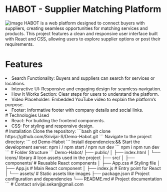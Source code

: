 # HABOT - Supplier Matching Platform
![image](https://github.com/user-attachments/assets/e93604f6-d754-46cc-8e97-cf8ce4418c69)
HABOT is a web platform designed to connect buyers with suppliers, creating seamless opportunities for matching services and products. This project features a clean and responsive user interface built with React and CSS, allowing users to explore supplier options or post their requirements.
# Features
<li>Search Functionality: Buyers and suppliers can search for services or locations.</li>
<li>Interactive UI: Responsive and engaging design for seamless navigation.</li>
<li>How It Works Section: Clear steps for users to understand the platform.</li>
<li>Video Placeholder: Embedded YouTube video to explain the platform’s purpose.</li>
<li>Footer: Informative footer with company details and social links.</li>
 # Technologies Used
<li>React: For building the frontend components.</li>
<li>CSS: For styling and responsive design.</li>
 # Installation
 Clone the repository: 
  ```bash
  git clone https://github.com/Srivijai-S/Demo-Habot.git
```
Navigate to the project directory:
```
cd Demo-Habot
```
Install dependencies:&& Start the development server:
npm i / npm start / npm run dev
```
npm i
npm run dev
```
# Folder Structure
```
Demo-Habot/
├── public/
│   ├── index.html
│   └── icons/ library        # Icon assets used in the project
├── src/
│   ├── components/    # Reusable React components
│   ├── App.css        # Styling file
│   ├── App.js         # Main React component
│   ├── index.js       # Entry point for React
│   └── assets/        # Static assets like images
├── package.json       # Project configuration and dependencies
└── README.md          # Project documentation
```
# Contact
srivijai.sekar@gmail.com
